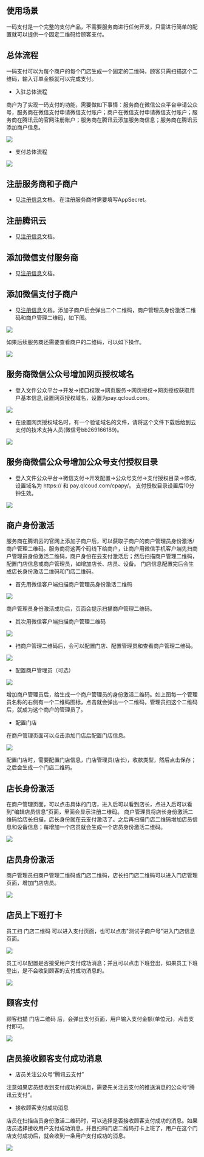 ## 使用场景

一码支付是一个完整的支付产品，不需要服务商进行任何开发，只需进行简单的配置就可以提供一个固定二维码给顾客支付。

## 总体流程

一码支付可以为每个商户的每个门店生成一个固定的二维码，顾客只需扫描这个二维码，输入订单金额就可以完成支付。

- 入驻总体流程

商户为了实现一码支付的功能，需要做如下事情：服务商在微信公众平台申请公众号，服务商在微信支付申请微信支付账户；商户在微信支付申请微信支付账户；服务商在腾讯云的官网注册账户；服务商在腾讯云添加服务商信息；服务商在腾讯云添加商户信息。

![](https://mc.qcloudimg.com/static/img/5f29d891fae5e95975b20b7c0a4eeaec/image.png)

- 支付总体流程

![](https://mc.qcloudimg.com/static/img/34e120586fa98a11c4514b21a3206950/image.png)

## 注册服务商和子商户

- 见[注册信息](https://www.qcloud.com/document/product/569/8695)文档。 在注册服务商时需要填写AppSecret。

## 注册腾讯云

- 见[注册信息](https://www.qcloud.com/document/product/569/8695)文档。

## 添加微信支付服务商

- 见[注册信息](https://www.qcloud.com/document/product/569/8695)文档。

## 添加微信支付子商户

- 见[注册信息](https://www.qcloud.com/document/product/569/8695)文档。添加子商户后会弹出二个二维码，商户管理员身份激活二维码和商户管理二维码，如下图。

![](https://mc.qcloudimg.com/static/img/2a9e9266927798ead8a3a5c3684122bc/image.png)

如果后续服务商还需要查看商户的二维码，可以如下操作。

![](https://mc.qcloudimg.com/static/img/9a6b926ee36e8bb7d8c88af83c592242/image.png)

## 服务商微信公众号增加网页授权域名

- 登入文件公众平台->开发->接口权限->网页服务->网页授权->网页授权获取用户基本信息,设置网页授权域名，设置为pay.qcloud.com。

![](https://mc.qcloudimg.com/static/img/d8274b9b78546dd39c06ae9be8bba4be/image.png)

- 在设置网页授权域名时，有一个验证域名的文件，请将这个文件下载后给到云支付的技术支持人员(微信号bb269166189)。

![](https://mc.qcloudimg.com/static/img/47317d803e5e6061722d5eaa6d2d011b/image.png)

## 服务商微信公众号增加公众号支付授权目录

- 登入文件公众平台->微信支付->开发配置->公众号支付->支付授权目录->修改,设置域名为 https:// 和 pay.qlcoud.com/cpapy/。 支付授权目录设置后10分钟生效。

![](https://mc.qcloudimg.com/static/img/3637b1108635a41f5ee3365891bf3b93/image.png)


## 商户身份激活

服务商在腾讯云的官网上添加子商户后，可以获取子商户的商户管理员身份激活/商户管理二维码。服务商将这两个码线下给商户，让商户用微信手机客户端先扫商户管理员身份激活二维码，商户身份在云支付激活后；然后扫描商户管理二维码，配置门店信息或商户管理员，如增加店长、店员、设备。 门店信息配置完后会生成店长身份激活二维码和门店二维码。

- 首先用微信客户端扫描商户管理员身份激活二维码

![](https://mc.qcloudimg.com/static/img/353f47c78d852320245b3013b40f3bfe/image.png)

商户管理员身份激活成功后，页面会提示扫描商户管理二维码。

- 其次用微信客户端扫描商户管理二维码

![](https://mc.qcloudimg.com/static/img/c4abb524a86496d886774ab55449cbfa/image.png)

- 扫商户管理二维码后，会可以配置门店、配置管理员和查看商户管理二维码。

![](https://mc.qcloudimg.com/static/img/37ff44a92ba44d655deb7741a53d556b/image.png)

- 配置商户管理员（可选）

![](https://mc.qcloudimg.com/static/img/4f965599164bf342ddb7d87f2a2b78a8/image.png)

增加商户管理员后，给生成一个商户管理员的身份激活二维码。如上图每一个管理员名称的右侧有一个二维码图标，点击就会弹出一个二维码，管理员扫这个二维码后，就成为这个商户的管理员了。

- 配置门店

在商户管理页面可以点击添加门店后配置门店信息。

![](https://mc.qcloudimg.com/static/img/23ac0d93a95e72bfd97f6365283dbda6/image.png)

配置门店时，需要配置门店信息，门店管理员(店长)，收款类型，然后点击保存；之后会生成一个门店二维码。

## 店长身份激活
在商户管理页面，可以点击具体的门店，进入后可以看到店长，点进入后可以看到“编辑店员信息”页面，里面会显示注册二维码。 商户管理员将店长身份激活二维码给店长扫描，店长身份就在云支付激活了。之后再扫描门店二维码增加店员信息和设备信息；每增加一个店员就会生成一个店员身份激活二维码。

![](https://mc.qcloudimg.com/static/img/08e507b6145d38812c2d11edb4c299e7/image.png)

## 店员身份激活

商户管理员扫商户管理二维码或门店二维码，店长扫门店二维码可以进入门店管理页面，增加门店店员。

![](https://mc.qcloudimg.com/static/img/f1f6a2e5646e893e5de7e9570636e31a/image.png)

## 店员上下班打卡

员工扫 门店二维码 可以进入支付页面，也可以点击"测试子商户号"进入门店信息页面。

![](https://mc.qcloudimg.com/static/img/48b1f74bc7441fdc655e492666bd9eec/image.png)

员工可以配置是否接受用户支付成功消息；并且可以点击下班登出，如果员工下班登出，是不会收到顾客的支付成功消息的。

![](https://mc.qcloudimg.com/static/img/ceda0b6dc0f036413db54a4c4f7da42e/image.png)

## 顾客支付
顾客扫描 门店二维码 后，会弹出支付页面，用户输入支付金额(单位元)，点击支付即可。

![](https://mc.qcloudimg.com/static/img/48b1f74bc7441fdc655e492666bd9eec/image.png)

## 店员接收顾客支付成功消息

- 店员关注公众号“腾讯云支付”

注意如果店员想收到支付成功的消息，需要先关注云支付的推送消息的公众号“腾讯云支付”。

- 接收顾客支付成功消息

店员在扫描店员身份激活二维码时，可以选择是否接收顾客支付成功的消息。如果店员选择接收用户支付成功消息，并且扫码门店二维码打卡上班了，用户在这个门店支付成功后，就会收到一条用户支付成功的消息。

![](https://mc.qcloudimg.com/static/img/0b5d0cd350a1659c19399efcc3b34712/image.png)

